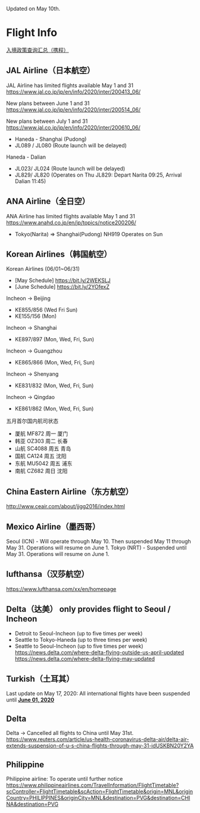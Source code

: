 Updated on May 10th.

# Flight Info

[入境政策查询汇总（携程）](https://contents.ctrip.com/huodong/prtemplate/index/PrTemplatePb3opG)

## JAL Airline（日本航空）
JAL Airline has limited flights available May 1 and 31	https://www.jal.co.jp/jp/en/info/2020/inter/200413_06/

New plans between June 1 and 31 https://www.jal.co.jp/jp/en/info/2020/inter/200514_06/

New plans between July 1 and 31 https://www.jal.co.jp/jp/en/info/2020/inter/200610_06/

* Haneda - Shanghai (Pudong)	 
* JL089 / JL080 (Route launch will be delayed)

Haneda - Dalian	
* JL023/ JL024 (Route launch will be delayed)
* JL829/ JL820 (Operates on Thu JL829: Depart Narita 09:25, Arrival Dalian 11:45)

## ANA Airline（全日空）
ANA Airline has limited flights available May 1 and 31	
https://www.anahd.co.jp/en/jp/topics/notice200206/
* Tokyo(Narita) ⇒ Shanghai(Pudong) NH919 Operates on Sun	

## Korean Airlines（韩国航空）
Korean Airlines (06/01~06/31)
* [May Schedule] https://bit.ly/2WEKSLJ
* [June Schedule] https://bit.ly/2YOfexZ

Incheon -> Beijing
* KE855/856 (Wed Fri Sun)
* KE155/156 (Mon)

Incheon -> Shanghai
* KE897/897 (Mon, Wed, Fri, Sun)

Incheon -> Guangzhou
* KE865/866 (Mon, Wed, Fri, Sun)

Incheon -> Shenyang
* KE831/832 (Mon, Wed, Fri, Sun)

Incheon -> Qingdao
* KE861/862 (Mon, Wed, Fri, Sun)

五月首尔国内航司状态 
* 厦航	MF872	周一	厦门
* 韩亚	OZ303	周二	长春
* 山航	SC4088	周五	青岛
* 国航	CA124	周五	沈阳
* 东航	MU5042	周五	浦东
* 南航	CZ682	周日	沈阳

## China Eastern Airline（东方航空）
http://www.ceair.com/about/jjgg2016/index.html

## Mexico Airline（墨西哥）
Seoul (ICN) - Will operate through May 10. Then suspended May 11 through May 31. Operations will resume on June 1.
Tokyo (NRT) - Suspended until May 31. Operations will resume on June 1.

## lufthansa（汉莎航空）
https://www.lufthansa.com/xx/en/homepage

## Delta（达美） only provides flight to Seoul / Incheon
* Detroit to Seoul-Incheon (up to five times per week)
* Seattle to Tokyo-Haneda (up to three times per week)
* Seattle to Seoul-Incheon (up to five times per week)
https://news.delta.com/where-delta-flying-outside-us-april-updated
https://news.delta.com/where-delta-flying-may-updated

## Turkish（土耳其）

Last update on May 17, 2020: All international flights have been suspended until [**June 01, 2020**](https://www.turkishairlines.com/zh-int/announcements/coronavirus-outbreak/cancelled-flights)


## Delta
Delta -> Cancelled all flights to China until May 31st. 
https://www.reuters.com/article/us-health-coronavirus-delta-air/delta-air-extends-suspension-of-u-s-china-flights-through-may-31-idUSKBN20Y2YA

## Philippine
Philippine airline: To operate until further notice https://www.philippineairlines.com/TravelInformation/FlightTimetable?scController=FlightTimetable&scAction=FlightTimetable&origin=MNL&originCountry=PHILIPPINES&originCity=MNL&destination=PVG&destination=CHINA&destination=PVG


